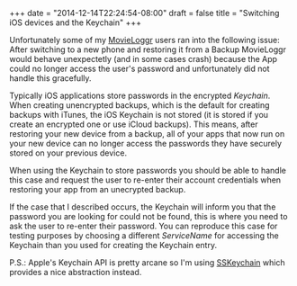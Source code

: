 +++
date = "2014-12-14T22:24:54-08:00"
draft = false
title = "Switching iOS devices and the Keychain"
+++

Unfortunately some of my [MovieLoggr](http://www.movieloggr.com/) users ran into the following issue: After switching to a new phone and restoring it from a Backup MovieLoggr would behave unexpectetly (and in some cases crash) because the App could no longer access the user's password and unfortunately did not handle this gracefully.

<!--more-->

Typically iOS applications store passwords in the encrypted *Keychain*. When creating unencrypted backups, which is the default for creating backups with iTunes, the iOS Keychain is not stored (it is stored if you create an encrypted one or use iCloud backups).  This means, after restoring your new device from a backup, all of your apps that now run on your new device can no longer access the passwords they have securely stored on your previous device.

When using the Keychain to store passwords you should be able to handle this case and request the user to re-enter their account credentials when restoring your app from an unecrypted backup.

If the case that I described occurs, the Keychain will inform you that the password you are looking for could not be found, this is where you need to ask the user to re-enter their password. You can reproduce this case for testing purposes by choosing a different *ServiceName* for accessing the Keychain than you used for creating the Keychain entry.

P.S.: Apple's Keychain API is pretty arcane so I'm using [SSKeychain](https://github.com/soffes/sskeychain) which provides a nice abstraction instead.
